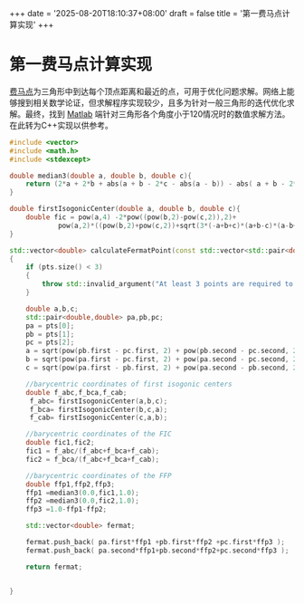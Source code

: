 +++
date = '2025-08-20T18:10:37+08:00'
draft = false
title = '第一费马点计算实现'
+++
# 第一费马点计算实现

[费马点](https://en.wikipedia.org/wiki/Fermat_point)为三角形中到达每个顶点距离和最近的点，可用于优化问题求解。网络上能够搜到相关数学论证，但求解程序实现较少，且多为针对一般三角形的迭代优化求解。最终，找到 [Matlab](https://demonstrations.wolfram.com/FirstFermatPointAndIsogonicCenterOfATriangle/) 端针对三角形各个角度小于120情况时的数值求解方法。在此转为C++实现以供参考。

```C++
#include <vector>
#include <math.h>
#include <stdexcept>

double median3(double a, double b, double c){
    return (2*a + 2*b + abs(a + b - 2*c - abs(a - b)) - abs( a + b - 2*c + abs(a - b)))/4;
}

double firstIsogonicCenter(double a, double b, double c){
    double fic = pow(a,4) -2*pow((pow(b,2)-pow(c,2)),2)+ 
            pow(a,2)*((pow(b,2)+pow(c,2))+sqrt(3*(-a+b+c)*(a+b-c)*(a-b+c)*(a+b+c)));
}

std::vector<double> calculateFermatPoint(const std::vector<std::pair<double, double>> &pts)
{
    if (pts.size() < 3)
    {
        throw std::invalid_argument("At least 3 points are required to calculate the Fermat point.");
    }

    double a,b,c;
    std::pair<double,double> pa,pb,pc;
    pa = pts[0];
    pb = pts[1];
    pc = pts[2];
    a = sqrt(pow(pb.first - pc.first, 2) + pow(pb.second - pc.second, 2));
    b = sqrt(pow(pa.first - pc.first, 2) + pow(pa.second - pc.second, 2));
    c = sqrt(pow(pa.first - pb.first, 2) + pow(pa.second - pb.second, 2));

    //barycentric coordinates of first isogonic centers
    double f_abc,f_bca,f_cab;
     f_abc= firstIsogonicCenter(a,b,c);
     f_bca= firstIsogonicCenter(b,c,a);
     f_cab= firstIsogonicCenter(c,a,b);

    //barycentric coordinates of the FIC
    double fic1,fic2;
    fic1 = f_abc/(f_abc+f_bca+f_cab);
    fic2 = f_bca/(f_abc+f_bca+f_cab);

    //barycentric coordinates of the FFP
    double ffp1,ffp2,ffp3;
    ffp1 =median3(0.0,fic1,1.0);
    ffp2 =median3(0.0,fic2,1.0);
    ffp3 =1.0-ffp1-ffp2;

    std::vector<double> fermat;

    fermat.push_back( pa.first*ffp1 +pb.first*ffp2 +pc.first*ffp3 );
    fermat.push_back( pa.second*ffp1+pb.second*ffp2+pc.second*ffp3 );

    return fermat;


}
```



